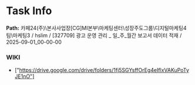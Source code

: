 # Task Info

**Path:** 카페24(주)\본사사업장\[CG]MI본부\마케팅센터\성장주도그룹\디지털마케팅4팀\마케팅3 / hslim / [327709] 광고 운영 관리 _ 일_주_월간 보고서 데이터 적재 / 2025-09-01_00-00-00

### WIKI
- ["https://drive.google.com/drive/folders/1fj5SGYsffOrEg4eIflxVAKuPoTyJE1nO"]

